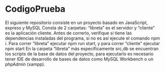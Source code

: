 # CodigoPrueba
El siguiente repositorio consiste en un proyecto basado en JavaScript, express y MySQL
Consta de 2 carpetas:
“libreta” es el servidor y “cliente” es la aplicación cliente.
Antes de correrlo, verifique si tiene las dependencias instaladas del programa, si no es así ejecute el comando npm i.
Para correr “libreta” ejecutar npm run start, y para correr “cliente” ejecutar npm start
En la carpeta “libreta” más específicamente src,db se encuentran los scripts de la base de datos del proyecto, para ejecutarlo es necesario tener IDE de 
desarrollo de bases de datos como MySQL Workbench o un phpAdmin (xampp).
